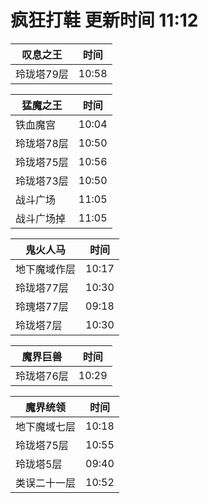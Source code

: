 # 疯狂打鞋 更新时间 11:12

| 叹息之王   | 时间    |
|--------|-------|
| 玲珑塔79层 | 10:58 |

| 猛魔之王   | 时间    |
|--------|-------|
| 铁血魔宫 | 10:04 |
| 玲珑塔78层 | 10:50 |
| 玲珑塔75层 | 10:56 |
| 玲珑塔73层 | 10:50 |
| 战斗广场 | 11:05 |
| 战斗广场掉 | 11:05 |

| 鬼火人马   | 时间    |
|--------|-------|
| 地下魔域作层 | 10:17 |
| 玲珑塔77层 | 10:30 |
| 玲瑰塔77层 | 09:18 |
| 玲珑塔7层 | 10:30 |

| 魔界巨兽   | 时间    |
|--------|-------|
| 玲珑塔76层 | 10:29 |

| 魔界统领   | 时间    |
|--------|-------|
| 地下魔域七层 | 10:18 |
| 玲珑塔75层 | 10:55 |
| 玲珑塔5层 | 09:40 |
| 类误二十一层 | 10:52 |